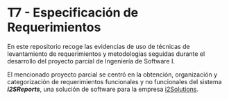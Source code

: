 # T7 - Especificación de Requerimientos
En este repositorio recoge las evidencias de uso de técnicas de levantamiento de requerimientos y metodologías seguidas durante el desarrollo del proyecto parcial de Ingeniería de Software I.

El mencionado proyecto parcial se centró en la obtención, organización y categorización de requerimientos funcionales y no funcionales del sistema **_i2SReports_**, una solución de software para la empresa [i2Solutions](https://i2solutions.ec/i2sweb/).

